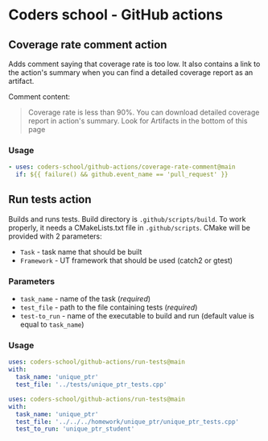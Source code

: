 # Coders school - GitHub actions

## Coverage rate comment action
Adds comment saying that coverage rate is too low.
It also contains a link to the action's summary when you can find a detailed coverage report as an artifact.

Comment content:
> Coverage rate is less than 90%. You can download detailed coverage report in action's summary. Look for Artifacts in the bottom of this page

### Usage
```yaml
- uses: coders-school/github-actions/coverage-rate-comment@main
  if: ${{ failure() && github.event_name == 'pull_request' }}
```

## Run tests action
Builds and runs tests.
Build directory is `.github/scripts/build`.
To work properly, it needs a CMakeLists.txt file in `.github/scripts`.
CMake will be provided with 2 parameters:
- `Task` - task name that should be built
- `Framework` - UT framework that should be used (catch2 or gtest)

### Parameters
- `task_name` - name of the task (*required*)
- `test_file` - path to the file containing tests (*required*)
- `test-to_run` - name of the executable to build and run (default value is equal to `task_name`)

### Usage
```yaml
uses: coders-school/github-actions/run-tests@main
with:
  task_name: 'unique_ptr'
  test_file: '../tests/unique_ptr_tests.cpp'
```

```yaml
uses: coders-school/github-actions/run-tests@main
with:
  task_name: 'unique_ptr'
  test_file: '../../../homework/unique_ptr/unique_ptr_tests.cpp'
  test_to_run: 'unique_ptr_student'
```
